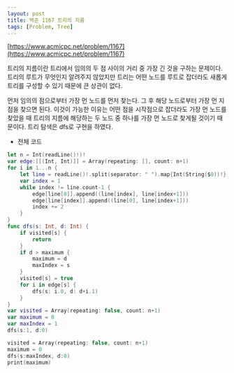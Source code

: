 ```yaml
---
layout: post
title: 백준 1167 트리의 지름
tags: [Problem, Tree]
---
```


[https://www.acmicpc.net/problem/1167](https://www.acmicpc.net/problem/1167)

트리의 지름이란 트리에서 임의의 두 점 사이의 거리 중 가장 긴 것을 구하는 문제이다. 트리의 루트가 무엇인지 알려주지 않았지만 트리는 어떤 노드를 루트로 잡더라도 새롭게 트리를 구성할 수 있기 때문에 큰 상관이 없다.  

먼저 임의의 점으로부터 가장 먼 노드를 먼저 찾는다. 그 후 해당 노드로부터 가장 먼 지점을 찾으면 된다. 이것이 가능한 이유는 어떤 점을 시작점으로 잡더라도 가장 먼 노드를 찾았을 때 트리의 지름에 해당하는 두 노드 중 하나를 가장 먼 노드로 찾게될 것이기 때문이다. 트리 탐색은 dfs로 구현을 하였다.

- 전체 코드



```swift
let n = Int(readLine()!)!
var edge:[[(Int, Int)]] = Array(repeating: [], count: n+1)
for i in 1...n {
    let line = readLine()!.split(separator: " ").map{Int(String($0))!}
    var index = 1
    while index != line.count-1 {
        edge[line[0]].append((line[index], line[index+1]))
        edge[line[index]].append((line[0], line[index+1]))
        index += 2
    }
}
func dfs(s: Int, d: Int) {
    if visited[s] {
        return
    }
    if d > maximum {
        maximum = d
        maxIndex = s
    }
    visited[s] = true
    for i in edge[s] {
        dfs(s: i.0, d: d+i.1)
    }
}
var visited = Array(repeating: false, count: n+1)
var maximum = 0
var maxIndex = 1
dfs(s:1, d:0)

visited = Array(repeating: false, count: n+1)
maximum = 0
dfs(s:maxIndex, d:0)
print(maximum)
```

